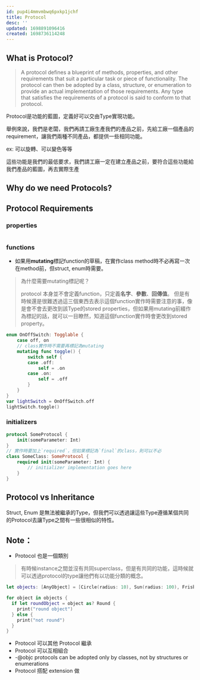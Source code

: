 ```yaml
---
id: pup4i4mmvmbwq6pxkp1jchf
title: Protocol
desc: ''
updated: 1698891096416
created: 1698736114248
---
```


## What is Protocol?

> A protocol defines a blueprint of methods, properties, and other requirements that suit a particular task or piece of functionality. The protocol can then be adopted by a class, structure, or enumeration to provide an actual implementation of those requirements. Any type that satisfies the requirements of a protocol is said to conform to that protocol.

Protocol是功能的藍圖，定義好可以交由Type實現功能。

舉例來說，我們是老闆，我們再請工廠生產我們的產品之前，先給工廠一個產品的requirement，讓我們兩種不同產品，都提供一些相同功能。

ex: 可以旋轉、可以變色等等

這些功能是我們的最低要求，我們請工廠一定在建立產品之前，要符合這些功能給我們產品的藍圖，再去實際生產

## Why do we need Protocols?

## Protocol Requirements

### properties

```swift

```

### functions

- 如果用**mutating**標記function的草稿，在實作class method時不必再寫一次在method前，但struct, enum時需要。

> 為什麼需要mutating標記呢？
>
> protocol 本身並不會定義function，只定義**名字**、**參數**、**回傳值**。 但是有時候還是很難透過這三個東西去表示這個function實作時需要注意的事，像是會不會去更改到該Type的stored properties，但如果用mutating前綴作為標記的話，就可以一目瞭然，知道這個function實作時會更改到stored property。

```swift
enum OnOffSwitch: Togglable {
    case off, on
    // class實作時不需要再標記為mutating
    mutating func toggle() {
        switch self {
        case .off:
            self = .on
        case .on:
            self = .off
        }
    }
}
var lightSwitch = OnOffSwitch.off
lightSwitch.toggle()
```

### initializers

```swift
protocol SomeProtocol {
    init(someParameter: Int)
}
// 實作時要加上`required`，但如果標記為`final`的class，則可以不必
class SomeClass: SomeProtocol {
    required init(someParameter: Int) {
        // initializer implementation goes here
    }
}
```

## Protocol vs Inheritance

Struct, Enum 是無法被繼承的Type，但我們可以透過讓這些Type遵循某個共同的Protocol去讓Type之間有一些很相似的特性。

## Note：

- Protocol 也是一個類別

> 有時候instance之間並沒有共同superclass，但是有共同的功能，這時候就可以透過protocol的type讓他們有以功能分類的概念。

```swift
let objects: [AnyObject] = [Circle(radius: 10), Sun(radius: 100), Frisbee(radius: 50), Square(width: 10)]

for object in objects {
  if let roundObject = object as? Round {
    print("round object")
  } else {
    print("not round")
  }
}
```

- Protocol 可以其他 Protocol 繼承
- Protocol 可以互相組合
- -@objc protocols can be adopted only by classes, not by structures or enumerations
- Protocol 搭配 extension 做
